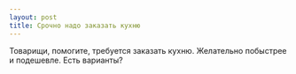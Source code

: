```yaml
---
layout: post 
title: Срочно надо заказать кухню 
--- 
```

Товарищи, помогите, требуется заказать кухню. Желательно побыстрее и подешевле. Есть варианты?